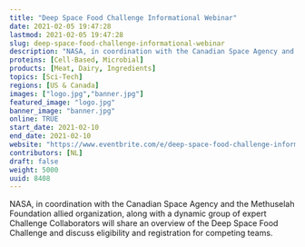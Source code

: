```yaml
---
title: "Deep Space Food Challenge Informational Webinar"
date: 2021-02-05 19:47:28
lastmod: 2021-02-05 19:47:28
slug: deep-space-food-challenge-informational-webinar
description: "NASA, in coordination with the Canadian Space Agency and the Methuselah Foundation allied organization, along with a dynamic group of expert Challenge Collaborators will share an overview of the Deep Space Food Challenge and discuss eligibility and registration for competing teams."
proteins: [Cell-Based, Microbial]
products: [Meat, Dairy, Ingredients]
topics: [Sci-Tech]
regions: [US & Canada]
images: ["logo.jpg","banner.jpg"]
featured_image: "logo.jpg"
banner_image: "banner.jpg"
online: TRUE
start_date: 2021-02-10
end_date: 2021-02-10
website: "https://www.eventbrite.com/e/deep-space-food-challenge-informational-webinar-tickets-138612312157"
contributors: [NL]
draft: false
weight: 5000
uuid: 8408
---
```

NASA, in coordination with the Canadian Space Agency and the Methuselah
Foundation allied organization, along with a dynamic group of expert
Challenge Collaborators will share an overview of the Deep Space Food
Challenge and discuss eligibility and registration for competing teams.
